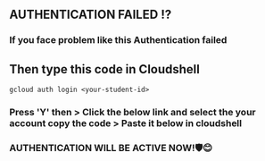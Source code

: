 ## AUTHENTICATION FAILED ⁉
### If you face problem like this  Authentication failed 
## Then type this code in Cloudshell
``` gcloud auth login <your-student-id> ```
### Press 'Y' then > Click the below link and select the your account copy the code > Paste it below in cloudshell
### AUTHENTICATION WILL BE ACTIVE NOW!🛡😊
